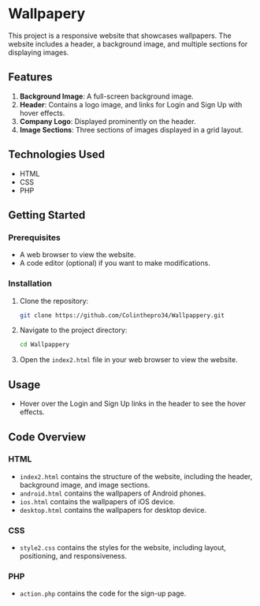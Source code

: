 # Wallpapery

This project is a responsive website that showcases wallpapers. The website includes a header, a background image, and multiple sections for displaying images.

## Features

1. **Background Image**: A full-screen background image.
2. **Header**: Contains a logo image, and links for Login and Sign Up with hover effects.
3. **Company Logo**: Displayed prominently on the header.
4. **Image Sections**: Three sections of images displayed in a grid layout.

## Technologies Used

- HTML
- CSS
- PHP

## Getting Started

### Prerequisites

- A web browser to view the website.
- A code editor (optional) if you want to make modifications.

### Installation

1. Clone the repository:
    ```sh
    git clone https://github.com/Colinthepro34/Wallpappery.git
    ```
2. Navigate to the project directory:
    ```sh
    cd Wallpappery 
    ```
3. Open the `index2.html` file in your web browser to view the website.

## Usage

- Hover over the Login and Sign Up links in the header to see the hover effects.

## Code Overview

### HTML

- `index2.html` contains the structure of the website, including the header, background image, and image sections.
-  `android.html` contains the wallpapers of Android phones.
-  `ios.html` contains the wallpapers of iOS device.
-  `desktop.html` contains the wallpapers for desktop device.

### CSS

- `style2.css` contains the styles for the website, including layout, positioning, and responsiveness.

### PHP

- `action.php` contains the code for the sign-up page.
